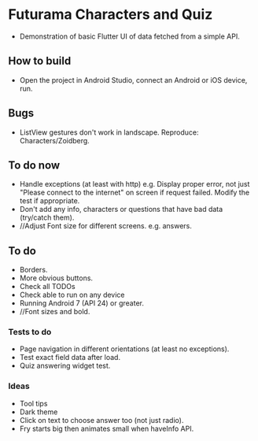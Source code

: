 # Futurama Characters and Quiz

- Demonstration of basic Flutter UI of data fetched from a simple API.

## How to build

- Open the project in Android Studio, connect an Android or iOS device, run.

## Bugs

- ListView gestures don't work in landscape. Reproduce: Characters/Zoidberg.

## To do now

- Handle exceptions (at least with http) e.g. Display proper error, not just "Please connect to the
  internet" on screen if request failed. Modify the test if appropriate.
- Don't add any info, characters or questions that have bad data (try/catch them).
- //Adjust Font size for different screens. e.g. answers.

## To do

- Borders.
- More obvious buttons.
- Check all TODOs
- Check able to run on any device
- Running Android 7 (API 24) or greater.
- //Font sizes and bold.

### Tests to do

- Page navigation in different orientations (at least no exceptions).
- Test exact field data after load.
- Quiz answering widget test.

### Ideas

- Tool tips
- Dark theme
- Click on text to choose answer too (not just radio).
- Fry starts big then animates small when haveInfo API.

